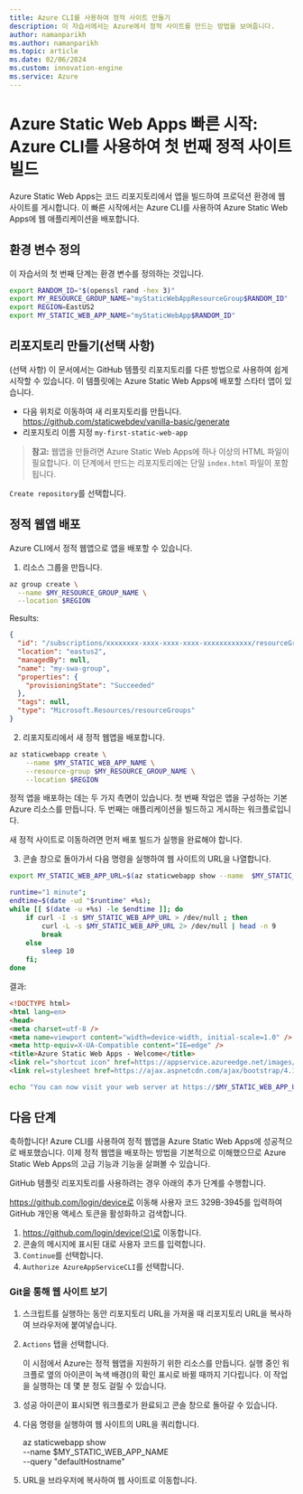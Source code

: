 ```yaml
---
title: Azure CLI를 사용하여 정적 사이트 만들기
description: 이 자습서에서는 Azure에서 정적 사이트를 만드는 방법을 보여줍니다.
author: namanparikh
ms.author: namanparikh
ms.topic: article
ms.date: 02/06/2024
ms.custom: innovation-engine
ms.service: Azure
---
```


# Azure Static Web Apps 빠른 시작: Azure CLI를 사용하여 첫 번째 정적 사이트 빌드

Azure Static Web Apps는 코드 리포지토리에서 앱을 빌드하여 프로덕션 환경에 웹 사이트를 게시합니다. 이 빠른 시작에서는 Azure CLI를 사용하여 Azure Static Web Apps에 웹 애플리케이션을 배포합니다.

## 환경 변수 정의

이 자습서의 첫 번째 단계는 환경 변수를 정의하는 것입니다.

```bash
export RANDOM_ID="$(openssl rand -hex 3)"
export MY_RESOURCE_GROUP_NAME="myStaticWebAppResourceGroup$RANDOM_ID"
export REGION=EastUS2
export MY_STATIC_WEB_APP_NAME="myStaticWebApp$RANDOM_ID"
```

## 리포지토리 만들기(선택 사항)

(선택 사항) 이 문서에서는 GitHub 템플릿 리포지토리를 다른 방법으로 사용하여 쉽게 시작할 수 있습니다. 이 템플릿에는 Azure Static Web Apps에 배포할 스타터 앱이 있습니다.

- 다음 위치로 이동하여 새 리포지토리를 만듭니다. https://github.com/staticwebdev/vanilla-basic/generate 
- 리포지토리 이름 지정 `my-first-static-web-app`

> **참고:** 웹앱을 만들려면 Azure Static Web Apps에 하나 이상의 HTML 파일이 필요합니다. 이 단계에서 만드는 리포지토리에는 단일 `index.html` 파일이 포함됩니다.

`Create repository`를 선택합니다.

## 정적 웹앱 배포

Azure CLI에서 정적 웹앱으로 앱을 배포할 수 있습니다.

1. 리소스 그룹을 만듭니다.

```bash
az group create \
  --name $MY_RESOURCE_GROUP_NAME \
  --location $REGION
```

Results:

<!-- expected_similarity=0.3 -->
```json
{
  "id": "/subscriptions/xxxxxxxx-xxxx-xxxx-xxxx-xxxxxxxxxxxx/resourceGroups/my-swa-group",
  "location": "eastus2",
  "managedBy": null,
  "name": "my-swa-group",
  "properties": {
    "provisioningState": "Succeeded"
  },
  "tags": null,
  "type": "Microsoft.Resources/resourceGroups"
}
```

2. 리포지토리에서 새 정적 웹앱을 배포합니다.

```bash
az staticwebapp create \
    --name $MY_STATIC_WEB_APP_NAME \
    --resource-group $MY_RESOURCE_GROUP_NAME \
    --location $REGION 
```

정적 앱을 배포하는 데는 두 가지 측면이 있습니다. 첫 번째 작업은 앱을 구성하는 기본 Azure 리소스를 만듭니다. 두 번째는 애플리케이션을 빌드하고 게시하는 워크플로입니다.

새 정적 사이트로 이동하려면 먼저 배포 빌드가 실행을 완료해야 합니다.

3. 콘솔 창으로 돌아가서 다음 명령을 실행하여 웹 사이트의 URL을 나열합니다.

```bash
export MY_STATIC_WEB_APP_URL=$(az staticwebapp show --name  $MY_STATIC_WEB_APP_NAME --resource-group $MY_RESOURCE_GROUP_NAME --query "defaultHostname" -o tsv)
```

```bash
runtime="1 minute";
endtime=$(date -ud "$runtime" +%s);
while [[ $(date -u +%s) -le $endtime ]]; do
    if curl -I -s $MY_STATIC_WEB_APP_URL > /dev/null ; then 
        curl -L -s $MY_STATIC_WEB_APP_URL 2> /dev/null | head -n 9
        break
    else 
        sleep 10
    fi;
done
```

결과:

<!-- expected_similarity=0.3 -->
```HTML
<!DOCTYPE html>
<html lang=en>
<head>
<meta charset=utf-8 />
<meta name=viewport content="width=device-width, initial-scale=1.0" />
<meta http-equiv=X-UA-Compatible content="IE=edge" />
<title>Azure Static Web Apps - Welcome</title>
<link rel="shortcut icon" href=https://appservice.azureedge.net/images/static-apps/v3/favicon.svg type=image/x-icon />
<link rel=stylesheet href=https://ajax.aspnetcdn.com/ajax/bootstrap/4.1.1/css/bootstrap.min.css crossorigin=anonymous />
```

```bash
echo "You can now visit your web server at https://$MY_STATIC_WEB_APP_URL"
```

## 다음 단계

축하합니다! Azure CLI를 사용하여 정적 웹앱을 Azure Static Web Apps에 성공적으로 배포했습니다. 이제 정적 웹앱을 배포하는 방법을 기본적으로 이해했으므로 Azure Static Web Apps의 고급 기능과 기능을 살펴볼 수 있습니다.

GitHub 템플릿 리포지토리를 사용하려는 경우 아래의 추가 단계를 수행합니다.

https://github.com/login/device로 이동해 사용자 코드 329B-3945를 입력하여 GitHub 개인용 액세스 토큰을 활성화하고 검색합니다.

1. https://github.com/login/device(으)로 이동합니다.
2. 콘솔의 메시지에 표시된 대로 사용자 코드를 입력합니다.
3. `Continue`를 선택합니다.
4. `Authorize AzureAppServiceCLI`를 선택합니다.

### Git을 통해 웹 사이트 보기

1. 스크립트를 실행하는 동안 리포지토리 URL을 가져올 때 리포지토리 URL을 복사하여 브라우저에 붙여넣습니다.
2. `Actions` 탭을 선택합니다.

   이 시점에서 Azure는 정적 웹앱을 지원하기 위한 리소스를 만듭니다. 실행 중인 워크플로 옆의 아이콘이 녹색 배경()의 확인 표시로 바뀔 때까지 기다립니다. 이 작업을 실행하는 데 몇 분 정도 걸릴 수 있습니다.

3. 성공 아이콘이 표시되면 워크플로가 완료되고 콘솔 창으로 돌아갈 수 있습니다.
4. 다음 명령을 실행하여 웹 사이트의 URL을 쿼리합니다.

   az staticwebapp show \
     --name $MY_STATIC_WEB_APP_NAME \
     --query "defaultHostname"

5. URL을 브라우저에 복사하여 웹 사이트로 이동합니다.
